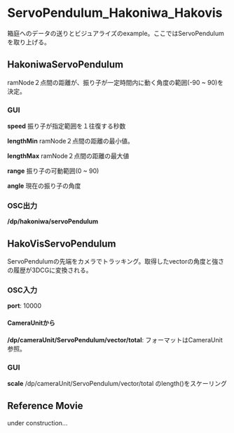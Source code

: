# ServoPendulum_Hakoniwa_Hakovis

箱庭へのデータの送りとビジュアライズのexample。ここではServoPendulumを取り上げる。

## HakoniwaServoPendulum

ramNode２点間の距離が、振り子が一定時間内に動く角度の範囲(-90 ~ 90)を決定。

### GUI

**speed** 振り子が指定範囲を１往復する秒数

**lengthMin** ramNode２点間の距離の最小値。

**lengthMax** ramNode２点間の距離の最大値

**range** 振り子の可動範囲(0 ~ 90)

**angle** 現在の振り子の角度

### OSC出力
**/dp/hakoniwa/servoPendulum**

## HakoVisServoPendulum

ServoPendulumの先端をカメラでトラッキング。取得したvectorの角度と強さの履歴が3DCGに変換される。

### OSC入力

**port**: 10000

#### CameraUnitから
**/dp/cameraUnit/ServoPendulum/vector/total**: フォーマットはCameraUnit参照。


### GUI

**scale** /dp/cameraUnit/ServoPendulum/vector/total のlength()をスケーリング

## Reference Movie

under construction...